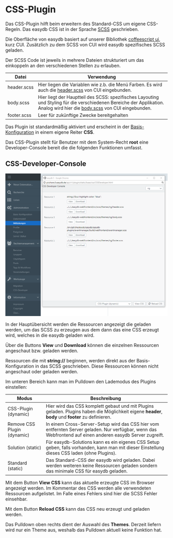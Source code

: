 # CSS-Plugin

Das CSS-Plugin hilft beim erweitern des Standard-CSS um eigene CSS-Regeln. Das easydb CSS ist in der Sprache [SCSS](http://sass-lang.com/) geschrieben.

Die Oberfläche von easydb basiert auf unserer Bibliothek [coffeescript ui](https://github.com/programmfabrik/coffeescript-ui), kurz CUI. Zusätzlich zu dem SCSS von CUI wird easydb spezifisches SCSS geladen.

Der SCSS Code ist jeweils in mehrere Dateien strukturiert um das einkoppeln an den verschiedenen Stellen zu erlauben.

|Datei|Verwendung|
|--|--|
|header.scss|Hier liegen die Variablen wie z.b. die Menü Farben. Es wird auch die [header.scss](https://github.com/programmfabrik/coffeescript-ui/blob/master/src/scss/themes/ng/header.scss) von CUI eingebunden.|
|body.scss|Hier liegt der Hauptteil des SCSS: spezifisches Layouting und Styling für die verschiedenen Bereiche der Applikation. Analog wird hier die [body.scss](https://github.com/programmfabrik/coffeescript-ui/blob/master/src/scss/themes/ng/body.scss) von CUI eingebunden.|
|footer.scss|Leer für zukünftige Zwecke bereitgehalten|

Das Plugin ist standardmäßig aktiviert und erscheint in der [Basis-Konfiguration](../base-config/base-config.md#design) in einem eigene Reiter **CSS**.

Das CSS-Plugin stellt für Benutzer mit dem System-Recht **root** eine Developer-Console bereit die die folgenden Funktionen umfasst.

## CSS-Developer-Console

![CSS-Developer-Console](cssdeveloper.png)

In der Hauptübersicht werden die Ressourcen angezeigt die geladen werden, um das SCSS zu erzeugen aus dem dann das eine CSS erzeugt wird, welches in die easydb geladen wird.

Über die Buttons **View** und **Download** können die einzelnen Ressourcen angeschaut bzw. geladen werden.

Ressourcen die mit **string://** beginnen, werden direkt aus der Basis-Konfiguration in das SCSS geschrieben. Diese Ressourcen können nicht angeschaut oder geladen werden.

Im unteren Bereich kann man im Pulldown den Lademodus des Plugins einstellen:

|Modus|Beschreibung|
|--|--|
|CSS-Plugin (dynamic)|Hier wird das CSS komplett gebaut und mit Plugins geladen. Plugins haben die Möglichkeit eigene **header**, **body** und **footer** zu definieren.|
|Remove CSS Plugin (dynamic)|In einem Cross-Server-Setup wird das CSS hier vom entfernten Server geladen. Nur verfügbar, wenn das Webfrontend auf einen anderen easydb Server zugreift.|
|Solution (static)|Für easydb-Solutions kann es ein eigenes CSS Setup geben, falls vorhanden, kann man mit dieser Einstellung dieses CSS laden (ohne Plugins).|
|Standard (static)|Das Standard-CSS der easydb wird geladen. Dabei werden weiteren keine Ressourcen geladen sondern das minimale CSS für easydb geladen.|

Mit dem Button **View CSS** kann das aktuelle erzeugte CSS im Browser angezeigt werden. Im Kommentar des CSS werden alle verwendeten Ressourcen aufgelistet. Im Falle eines Fehlers sind hier die SCSS Fehler einsehbar.

Mit dem Button **Reload CSS** kann das CSS neu erzeugt und geladen werden.

Das Pulldown oben rechts dient der Auswahl des **Themes**. Derzeit liefern wird nur ein Theme aus, weshalb das Pulldown aktuell keine Funktion hat.
